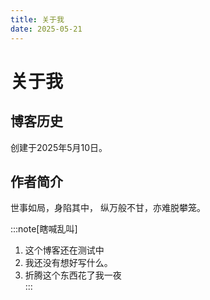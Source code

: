 ```yaml
---
title: 关于我
date: 2025-05-21
---
```


# 关于我

## 博客历史
创建于2025年5月10日。

## 作者简介
世事如局，身陷其中，
纵万般不甘，亦难脱攀笼。


:::note[瞎喊乱叫]
1. 这个博客还在测试中  
2. 我还没有想好写什么。  
3. 折腾这个东西花了我一夜  
:::
